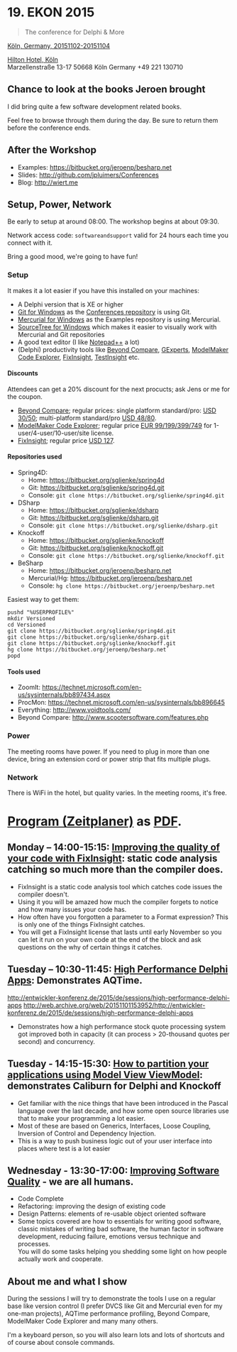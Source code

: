 # 19. EKON 2015

> The conference for Delphi & More

[Köln, Germany, 20151102-20151104](http://web.archive.org/web/20150912121134/http://entwickler-konferenz.de/2015/de)

[Hilton Hotel, Köln](https://www.google.com/search?q=hilton+cologne)  
Marzellenstraße 13-17
50668 Köln
Germany
+49 221 130710

## Chance to look at the books Jeroen brought

I did bring quite a few software development related books.

Feel free to browse through them during the day. Be sure to return them before the conference ends.

## After the Workshop

- Examples: <https://bitbucket.org/jeroenp/besharp.net>
- Slides: <http://github.com/jpluimers/Conferences>
- Blog: <http://wiert.me>

## Setup, Power, Network

Be early to setup at around 08:00. The workshop begins at about 09:30.

Network access code: `softwareandsupport` valid for 24 hours each time you connect with it.

Bring a good mood, we're going to have fun!

### Setup

It makes it a lot easier if you have this installed on your machines:

- A Delphi version that is XE or higher
- [Git for Windows](https://github.com/git-for-windows/git/releases/latest) as the [Conferences repository](https://github.com/jpluimers/Conferences) is using Git.
- [Mercurial for Windows](https://www.mercurial-scm.org/wiki/Download) as the Examples repository is using Mercurial.
- [SourceTree for Windows](https://www.sourcetreeapp.com/) which makes it easier to visually work with Mercurial and Git repositories
- A good text editor (I like [Notepad++](https://notepad-plus-plus.org/) a lot)
- (Delphi) productivity tools like [Beyond Compare](http://www.scootersoftware.com), [GExperts](http://www.gexperts.org/), [ModelMaker Code Explorer](http://www.modelmakertools.com/code-explorer/index.html), [FixInsight](http://sourceoddity.com/fixinsight/), [TestInsight](https://bitbucket.org/sglienke/testinsight/wiki/Home) etc.

#### Discounts

Attendees can get a 20% discount for the next procucts; ask Jens or me for the coupon.

- [Beyond Compare](http://www.scootersoftware.com); regular prices: single platform standard/pro: [USD 30/50](http://www.scootersoftware.com/features.php?zz=pricing); multi-platform standard/pro [USD 48/80](http://www.scootersoftware.com/features.php?zz=pricing).
- [ModelMaker Code Explorer](http://www.modelmakertools.com/code-explorer/index.html); regular price [EUR 99/199/399/749](http://www.modelmakertools.com/order/newlicenses.html) for 1-user/4-user/10-user/site license.
- [FixInsight](http://sourceoddity.com/fixinsight/); regular price [USD 127](http://sourceoddity.com/fixinsight/order.html).

#### Repositories used

- Spring4D:
    - Home: https://bitbucket.org/sglienke/spring4d
    - Git: https://bitbucket.org/sglienke/spring4d.git
    - Console: `git clone https://bitbucket.org/sglienke/spring4d.git`
- DSharp
    - Home: https://bitbucket.org/sglienke/dsharp
    - Git: https://bitbucket.org/sglienke/dsharp.git
    - Console: `git clone https://bitbucket.org/sglienke/dsharp.git`
- Knockoff
    - Home: https://bitbucket.org/sglienke/knockoff
    - Git: https://bitbucket.org/sglienke/knockoff.git
    - Console: `git clone https://bitbucket.org/sglienke/knockoff.git`
- BeSharp
    - Home: https://bitbucket.org/jeroenp/besharp.net
    - Mercurial/Hg: https://bitbucket.org/jeroenp/besharp.net
    - Console: `hg clone https://bitbucket.org/jeroenp/besharp.net`

Easiest way to get them:

    pushd "%USERPROFILE%"
    mkdir Versioned
    cd Versioned
    git clone https://bitbucket.org/sglienke/spring4d.git
    git clone https://bitbucket.org/sglienke/dsharp.git
    git clone https://bitbucket.org/sglienke/knockoff.git
    hg clone https://bitbucket.org/jeroenp/besharp.net`
    popd

#### Tools used

- ZoomIt: https://technet.microsoft.com/en-us/sysinternals/bb897434.aspx
- ProcMon: https://technet.microsoft.com/en-us/sysinternals/bb896645
- Everything: http://www.voidtools.com/
- Beyond Compare: http://www.scootersoftware.com/features.php

### Power

The meeting rooms have power. If you need to plug in more than one device, bring an extension cord or power strip that fits multiple plugs.

### Network

There is WiFi in the hotel, but quality varies. In the meeting rooms, it's free.

# [Program (Zeitplaner)](http://web.archive.org/web/20151101153224/http://entwickler-konferenz.de/2015/de/zeitplaner) as  [PDF](http://web.archive.org/web/20151101153333/http://entwickler-konferenz.de/2015/sites/default/files/ekon_zeitplaner_pdf.pdf).

## Monday – 14:00-15:15: [Improving the quality of your code with FixInsight](20151102-FixInsight): static code analysis catching so much more than the compiler does.

- FixInsight is a static code analysis tool which catches code issues the compiler doesn't.
- Using it you will be amazed how much the compiler forgets to notice and how many issues your code has.
- How often have you forgotten a parameter to a Format expression? This is only one of the things FixInsight catches.
- You will get a FixInsight license that lasts until early November so you can let it run on your own code at the end of the block and ask questions on the why of certain things it catches.

## Tuesday – 10:30-11:45: [High Performance Delphi Apps](20151103-AQTime): Demonstrates AQTime.

http://entwickler-konferenz.de/2015/de/sessions/high-performance-delphi-apps
http://web.archive.org/web/20151101153952/http://entwickler-konferenz.de/2015/de/sessions/high-performance-delphi-apps

- Demonstrates how a high performance stock quote processing system got improved both in capacity (it can process > 20-thousand quotes per second) and concurrency.

## Tuesday - 14:15-15:30: [How to partition your applications using Model View ViewModel](20151102-MVVM): demonstrates Caliburn for Delphi and Knockoff

- Get familiar with the nice things that have been introduced in the Pascal language over the last decade, and how some open source libraries use that to make your programming a lot easier.
- Most of these are based on Generics, Interfaces, Loose Coupling, Inversion of Control and Dependency Injection.
- This is a way to push business logic out of your user interface into places where test is a lot easier

## Wednesday - 13:30-17:00: [Improving Software Quality](20151104-Software-Quality-the-Human-Factor) - we are all humans.

- Code Complete
- Refactoring: improving the design of existing code
- Design Patterns: elements of re-usable object oriented software
- Some topics covered are how to essentials for writing good software, classic mistakes of writing bad software, the human factor in software development, reducing failure, emotions versus technique and processes.  
You will do some tasks helping you shedding some light on how people actually work
and cooperate.

## About me and what I show

During the sessions I will try to demonstrate the tools I use on a regular base like version control
(I prefer DVCS like Git and Mercurial even for my one-man projects), AQTime performance profiling, Beyond Compare, ModelMaker Code Explorer and many many others.

I'm a keyboard person, so you will also learn lots and lots of shortcuts and of course about console commands.
